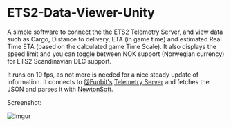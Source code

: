 # ETS2-Data-Viewer-Unity
A simple software to connect the the ETS2 Telemetry Server, and view data such as Cargo, Distance to delivery, ETA (in game time) and estimated Real Time ETA (based on the calculated game Time Scale). It also displays the speed limit and you can toggle between NOK support (Norwegian currency) for ETS2 Scandinavian DLC support.

It runs on 10 fps, as not more is needed for a nice steady update of information.
It connects to [@Funbit's](https://github.com/Funbit/) [Telemetry Server](https://github.com/Funbit/ets2-telemetry-server) and fetches the JSON and parses it with [NewtonSoft](http://www.newtonsoft.com/json).


Screenshot:

![Imgur](http://i.imgur.com/GE94gKQ.jpg)

